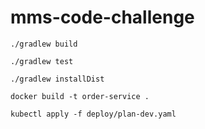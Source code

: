 # mms-code-challenge
```shell
./gradlew build

./gradlew test

./gradlew installDist

docker build -t order-service .

kubectl apply -f deploy/plan-dev.yaml
```
